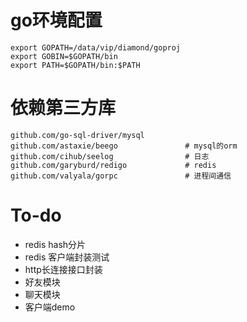 
# go环境配置

    export GOPATH=/data/vip/diamond/goproj
    export GOBIN=$GOPATH/bin
    export PATH=$GOPATH/bin:$PATH

# 依赖第三方库

    github.com/go-sql-driver/mysql
    github.com/astaxie/beego               # mysql的orm
    github.com/cihub/seelog                # 日志
    github.com/garyburd/redigo             # redis
    github.com/valyala/gorpc               # 进程间通信

# To-do

* redis hash分片
* redis 客户端封装测试
* http长连接接口封装
* 好友模块
* 聊天模块
* 客户端demo
